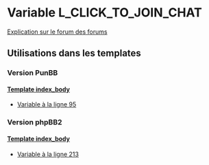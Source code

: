 # Variable L_CLICK_TO_JOIN_CHAT
[Explication sur le forum des forums](http://forum.forumactif.com/t294113-listing-des-variables#L_CLICK_TO_JOIN_CHAT)

## Utilisations dans les templates

### Version PunBB

#### [Template index_body](punbb/index_body.md)
* [Variable à la ligne 95](../punbb/index_body.tpl#L95)

### Version phpBB2

#### [Template index_body](subsilver/index_body.md)
* [Variable à la ligne 213](../subsilver/index_body.tpl#L213)